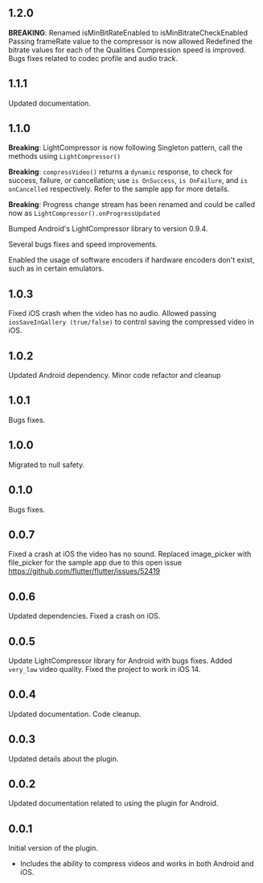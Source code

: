 ## 1.2.0
**BREAKING**: Renamed isMinBitRateEnabled to isMinBitrateCheckEnabled
Passing frameRate value to the compressor is now allowed
Redefined the bitrate values for each of the Qualities
Compression speed is improved.
Bugs fixes related to codec profile and audio track.

## 1.1.1
Updated documentation.

## 1.1.0
**Breaking**: LightCompressor is now following Singleton pattern, call the methods using `LightCompressor()`

**Breaking**: `compressVideo()` returns a `dynamic` response, to check for success, failure, or cancellation; use `is OnSuccess`, `is OnFailure`, and `is onCancelled` respectively. Refer to the sample app for more details.

**Breaking**: Progress change stream has been renamed and could be called now as `LightCompressor().onProgressUpdated`

Bumped Android's LightCompressor library to version 0.9.4.

Several bugs fixes and speed improvements.

Enabled the usage of software encoders if hardware encoders don't exist, such as in certain emulators.

## 1.0.3
Fixed iOS crash when the video has no audio.
Allowed passing `iosSaveInGallery (true/false)` to control saving the compressed video in iOS.

## 1.0.2
Updated Android dependency.
Minor code refactor and cleanup

## 1.0.1
Bugs fixes.

## 1.0.0
Migrated to null safety.

## 0.1.0
Bugs fixes.

## 0.0.7
Fixed a crash at iOS the video has no sound.
Replaced image_picker with file_picker for the sample app due to this open issue https://github.com/flutter/flutter/issues/52419

## 0.0.6
Updated dependencies.
Fixed a crash on iOS.

## 0.0.5

Update LightCompressor library for Android with bugs fixes.
Added `very_low` video quality.
Fixed the project to work in iOS 14.

## 0.0.4

Updated documentation.
Code cleanup.

## 0.0.3

Updated details about the plugin.

## 0.0.2

Updated documentation related to using the plugin for Android.

## 0.0.1

Initial version of the plugin.

- Includes the ability to compress videos and works in both Android and iOS.
